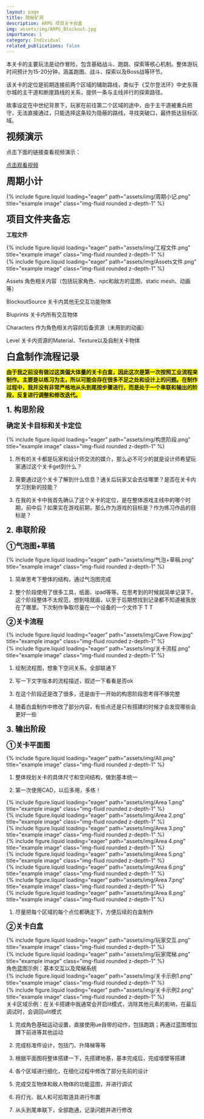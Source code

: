 ```yaml
---
layout: page
title: 隐秘矿洞
description: ARPG 项目关卡白盒
img: assets/img/ARPG_Blockout.jpg
importance: 1
category: Individual
related_publications: false
---
```


本关卡的主要玩法是动作冒险，包含基础战斗、跑跳、探索等核心机制。整体游玩时间预计为15-20分钟，涵盖跑图、战斗、探索以及Boss战等环节。

该关卡的定位是前期连接前两个区域的辅助路线，类似于《艾尔登法环》中史东薇尔城的主干道和断崖路线的关系，提供一条与主线并行的探索路径。

故事设定在中世纪背景下，玩家在前往第二个区域的途中，由于主干道被重兵把守，无法直接通过，只能选择这条较为隐蔽的路线，寻找突破口，最终抵达目标区域。

<!-- 添加视频链接 -->
<strong style="font-size: 24px;">视频演示</strong>
<p>点击下面的链接查看视频演示：</p>
<a href="https://www.bilibili.com/video/BV1tw9iYdEor/" target="_blank" class="btn btn-primary">点击观看视频</a>

<strong style="font-size: 24px;">周期小计</strong>

<div class="row">
    <div class="col-sm mt-3 mt-md-0">
        {% include figure.liquid loading="eager" path="assets/img/周期小记.png" title="example image" class="img-fluid rounded z-depth-1" %}
    </div>
</div>

<strong style="font-size: 24px;">项目文件夹备忘 </strong>

<strong>工程文件 </strong>

<div class="row">
    <div class="col-sm mt-3 mt-md-0">
        {% include figure.liquid loading="eager" path="assets/img/工程文件.png" title="example image" class="img-fluid rounded z-depth-1" %}
    </div>
    <div class="col-sm mt-3 mt-md-0">
        {% include figure.liquid loading="eager" path="assets/img/Assets文件.png" title="example image" class="img-fluid rounded z-depth-1" %}
    </div>
</div>

Assets 角色相关内容（包括玩家角色、npc和敌方的蓝图、static mesh、动画等）

BlockoutSource 关卡内其他无交互功能物体

Bluprints 关卡内所有交互物体

Characters 作为角色相关内容的后备资源（未用到的动画）

Level 关卡内资源的Material、Texture以及自制关卡物体

<strong style="font-size: 24px;">白盒制作流程记录</strong>

<strong style="background-color: yellow;">由于我之前没有做过这类偏大体量的关卡白盒，因此这次是第一次按照工业流程来制作。主要是以练习为主，所以可能会存在很多不足之处和设计上的问题。在制作过程中，我并没有非常严格地从头到尾按步骤进行，而是处于一个串联和输出的阶段，反复进行调整和修改迭代。</strong>

<strong style="font-size: 20px;">1. 构思阶段</strong>

<strong style="font-size: 18px;">确定关卡目标和关卡定位</strong>

<div class="row">
    <div class="col-sm mt-3 mt-md-0">
        {% include figure.liquid loading="eager" path="assets/img/构思阶段.png" title="example image" class="img-fluid rounded z-depth-1" %}
    </div>
</div>

1. 所有的关卡都是玩家和设计师交流的媒介，那么必不可少的就是设计师希望玩家通过这个关卡get到什么？

2. 需要通过这个关卡了解到什么信息？通关后玩家又会去往哪里？是否在关卡内学习到新的技能？

3. 在我的关卡中我首先确认了这个关卡的定位，是在整体游戏主线中的哪个时期，前中后？如果实在游戏前期，那么作为游戏的目标是？作为练习作品的目标是？

<strong style="font-size: 20px;">2. 串联阶段</strong>

<strong style="font-size: 18px;">①气泡图+草稿</strong>

<div class="row">
    <div class="col-sm mt-3 mt-md-0">
        {% include figure.liquid loading="eager" path="assets/img/气泡+草稿.png" title="example image" class="img-fluid rounded z-depth-1" %}
    </div>
</div>

1. 简单思考下整体的结构，通过气泡图完成

2. 整个阶段使用了很多工具，纸面、ipad等等。在思考到的时候就简单记录下。这个阶段整体不太规范，想到啥就画，以至于后期想找到记录都不知道被我放在了哪里。下次制作争取尽量在一个设备的一个文件下 T T

<strong style="font-size: 18px;">②关卡流程</strong>

<div class="row">
    <div class="col-sm mt-3 mt-md-0">
        {% include figure.liquid loading="eager" path="assets/img/Cave Flow.jpg" title="example image" class="img-fluid rounded z-depth-1" %}
    </div>
</div>
<div class="row">
    <div class="col-sm mt-3 mt-md-0">
        {% include figure.liquid loading="eager" path="assets/img/关卡流程.png" title="example image" class="img-fluid rounded z-depth-1" %}
    </div>
</div>

1. 绘制流程图，想象下空间关系，全部联通下

2. 写一下文字版本的流程描述，叙述一下看看是否ok

3. 在这个阶段还是改了很多，还是由于一开始的构思阶段思考得不够完整

4. 随着白盒制作中修改了部分内容，有些点还是只有搭建的时候才会发现哪些会更好一些

<strong style="font-size: 20px;">3. 输出阶段</strong>

<strong style="font-size: 18px;">①关卡平面图</strong>

<div class="row">
    <div class="col-sm mt-3 mt-md-0">
        {% include figure.liquid loading="eager" path="assets/img/All.png" title="example image" class="img-fluid rounded z-depth-1" %}
    </div>
</div>

1. 整体规划关卡的具体尺寸和空间结构，做到基本统一

2. 第一次使用CAD，以后多用，多练！

<div class="row">
    <div class="col-sm mt-3 mt-md-0">
        {% include figure.liquid loading="eager" path="assets/img/Area 1.png" title="example image" class="img-fluid rounded z-depth-1" %}
    </div>
    <div class="col-sm mt-3 mt-md-0">
        {% include figure.liquid loading="eager" path="assets/img/Area 2.png" title="example image" class="img-fluid rounded z-depth-1" %}
    </div>
</div>

<div class="row">
    <div class="col-sm mt-3 mt-md-0">
        {% include figure.liquid loading="eager" path="assets/img/Area 3.png" title="example image" class="img-fluid rounded z-depth-1" %}
    </div>
    <div class="col-sm mt-3 mt-md-0">
        {% include figure.liquid loading="eager" path="assets/img/Area 4.png" title="example image" class="img-fluid rounded z-depth-1" %}
    </div>
</div>

<div class="row">
    <div class="col-sm mt-3 mt-md-0">
        {% include figure.liquid loading="eager" path="assets/img/Area 5.png" title="example image" class="img-fluid rounded z-depth-1" %}
    </div>
    <div class="col-sm mt-3 mt-md-0">
        {% include figure.liquid loading="eager" path="assets/img/Area 6.png" title="example image" class="img-fluid rounded z-depth-1" %}
    </div>
</div>

<div class="row">
    <div class="col-sm mt-3 mt-md-0">
        {% include figure.liquid loading="eager" path="assets/img/Area 7.png" title="example image" class="img-fluid rounded z-depth-1" %}
    </div>
    <div class="col-sm mt-3 mt-md-0">
        {% include figure.liquid loading="eager" path="assets/img/Area 8.png" title="example image" class="img-fluid rounded z-depth-1" %}
    </div>
</div>

1. 尽量把每个区域的每个点位都确定下，方便后续的白盒制作

<strong style="font-size: 18px;">②关卡白盒</strong>

<div class="row">
    <div class="col-sm mt-3 mt-md-0">
        {% include figure.liquid loading="eager" path="assets/img/玩家交互.png" title="example image" class="img-fluid rounded z-depth-1" %}
    </div>
    <div class="col-sm mt-3 mt-md-0">
        {% include figure.liquid loading="eager" path="assets/img/玩家爬梯.png" title="example image" class="img-fluid rounded z-depth-1" %}
    </div>
</div>
<div class="caption">
    角色蓝图示例：基本交互以及爬梯系统
</div>

<div class="row">
    <div class="col-sm mt-3 mt-md-0">
        {% include figure.liquid loading="eager" path="assets/img/关卡示例1.png" title="example image" class="img-fluid rounded z-depth-1" %}
    </div>
    <div class="col-sm mt-3 mt-md-0">
        {% include figure.liquid loading="eager" path="assets/img/关卡示例2.png" title="example image" class="img-fluid rounded z-depth-1" %}
    </div>
</div>
<div class="caption">
    关卡区域示例：在关卡搭建中我通常会开启lit模式，消除其他元素的影响，在最后调试时，会调回ulit模式
</div>

1. 完成角色基础运动设置，直接使用ue自带的动作，包括跑跳；再通过蓝图增加蹲下前进等其他运动

2. 完成标准件设计，包括门、升降梯等等

3. 根据平面图将整体搭建一下，先搭建地基，基本完成后，完成墙壁等搭建

4. 各个区域进行细化，在细化过程中修改了部分先前的设计

5. 完成交互物体和敌人物体的功能蓝图，并进行调试

6. 将灯光、敌人和可拾取道具进行布置

7. 从头到尾串联下，全部跑通，记录问题并进行修改 

